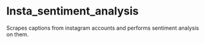 # Insta_sentiment_analysis
Scrapes captions from instagram accounts and performs sentiment analysis on them.
